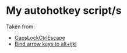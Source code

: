 # My autohotkey script/s #

Taken from:
- [CapsLockCtrlEscape](https://gist.github.com/sedm0784/4443120)
- [Bind arrow keys to alt+ijkl](https://www.autohotkey.com/boards/viewtopic.php?t=83471)
